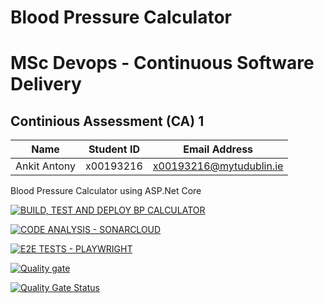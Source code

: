 # Blood Pressure Calculator
# MSc Devops - Continuous Software Delivery
## Continious Assessment (CA) 1

| Name | Student ID | Email Address |
| ---- | ---------- | ------------- |
| Ankit Antony | x00193216 | x00193216@mytudublin.ie |

Blood Pressure Calculator using ASP.Net Core

[![BUILD, TEST AND DEPLOY BP CALCULATOR](https://github.com/ankit-antony-devops/BPCalculator-CA1/actions/workflows/bp_calc_build_test_deploy.yml/badge.svg)](https://github.com/ankit-antony-devops/BPCalculator-CA1/actions/workflows/bp_calc_build_test_deploy.yml)

[![CODE ANALYSIS - SONARCLOUD](https://github.com/ankit-antony-devops/BPCalculator-CA1/actions/workflows/code_analysis_sonarcloud.yml/badge.svg)](https://github.com/ankit-antony-devops/BPCalculator-CA1/actions/workflows/code_analysis_sonarcloud.yml)

[![E2E TESTS - PLAYWRIGHT](https://github.com/ankit-antony-devops/BPCalculator-CA1/actions/workflows/e2e_tests_playwright.yml/badge.svg)](https://github.com/ankit-antony-devops/BPCalculator-CA1/actions/workflows/e2e_tests_playwright.yml)

[![Quality gate](https://sonarcloud.io/api/project_badges/quality_gate?project=ankit-antony-devops_BPCalculator-CA1)](https://sonarcloud.io/summary/new_code?id=ankit-antony-devops_BPCalculator-CA1)

[![Quality Gate Status](https://sonarcloud.io/api/project_badges/measure?project=ankit-antony-devops_BPCalculator-CA1&metric=alert_status)](https://sonarcloud.io/summary/new_code?id=ankit-antony-devops_BPCalculator-CA1)
